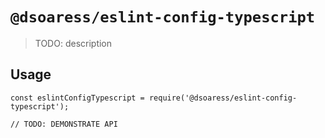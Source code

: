 # `@dsoaress/eslint-config-typescript`

> TODO: description

## Usage

```
const eslintConfigTypescript = require('@dsoaress/eslint-config-typescript');

// TODO: DEMONSTRATE API
```
